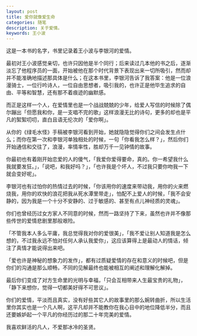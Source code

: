 ```yaml
---
layout: post
title: 爱你就像爱生命
categories: 随笔
description: 关于爱情。
keywords: 王小波
---
```


这是一本书的名字，书里记录着王小波与李银河的爱情。

最初对王小波感觉亲切，也许只因他是半个同行；后来读过几本他的书之后，逐渐淡忘了他程序员的一面，开始被他在那个时代背景下表现出来一切所吸引，然而却并不能准确地描述那具体是什么；在这本书里，李银河告诉了我答案：他是一位浪漫骑士，一位行吟诗人，一位自由思想者，吸引我的，也许正是他毕生追求的自由、平等和智慧，还有那不着痕迹的幽默感。

而正是这样一个人，在爱情里也是一个战战兢兢的少年，给爱人写信的时候除了偶尔蹦出「但愿我和你，是一支唱不完的歌」这样浪漫无比的诗句，更多的却也是平凡的絮絮叨叨，直白且语无伦次的「爱你啊」。

从你的《绿毛水怪》手稿被李银河看到开始，她就隐隐觉得你们之间会发生点什么；而你在第一次和李银河单独相处的时候，一句「你看我怎么样？」，然后你们开始通信和交往了，浪漫，率情率性，胜却万千一见钟情的故事。

你最初也有着刚开始恋爱的人的傻气，「我爱你爱得要命，真的。你一希望我什么我就要发狂。」，「说吧，和我好吗？」，「也许我是个坏人，不过我只要你吻我一下就会变好呢」。

李银河也有过怕你的热情过去的时候，「你该用你的速度来带动我，用你的火来燃烧我，用你的欢快的浪花把我从死水潭里带走」，怕配不上爱人的时候，「我不会安静的，因为我是一个十分不安静的、过于敏感的、甚至有点儿神经质的灵魂」。

你们也曾经历过女方家人不同意的时候，然而一路坚持了下来，虽然也许并不像那些传世的爱情悲剧里那般艰险。

「不管我本人多么平庸，我总觉得我对你的爱很美」，「我不爱让别人知道我是怎么想的，不过我永远不怕对任何人承认我爱你」，这应该算得上是最动人的情话，倾注了真情才能说得出来吧。

「爱也许是神秘的想象力的发作」，都有过质疑爱情的存在和意义的时候吧，但是你们的沟通是那么顺畅，不同的见解最终也能被相互的阐述和理解化解掉。

最后你们变成了对方生命里的光明与幸福，「只会互相带来人生最宝贵的礼物」，「静下来想你，觉得一切都美好得不可思议」。

你们的爱情，平淡而且真实，没有好些其它人的故事里的那么婉转曲折，所以生活里你其实也是一个凡人啊，这平凡却并不能教你在我心目中的地位降低半分，而且还要嫉妒起一个平凡的你经历过的那二十年完美的爱情。

我喜欢鲜活的凡人，不爱那冰冷的圣贤。